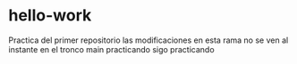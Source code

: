# hello-work
Practica del primer repositorio
las modificaciones en esta rama no se ven al instante en el tronco main 
practicando 
sigo practicando
